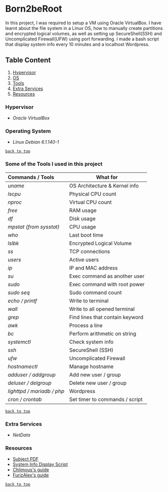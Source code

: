 # Born2beRoot
In this project, I was required to setup a VM using Oracle VirtualBox.
I have learnt about the file system in a Linux OS, how to manually create partitions and encrypted logical volumes,
as well as setting up SecureShell(SSH) and Uncomplicated Firewall(UFW) using port forwarding.
I made a bash script that display system info every 10 minutes and a localhost Wordpress.

## Table Content

1. [Hypervisor](#hypervisor)
2. [OS](#operating-system)
3. [Tools](#some-of-the-tools-i-used-in-this-project)
4. [Extra Services](#extra-services)
5. [Resources](#resources)

### Hypervisor

- *Oracle VirtualBox*

### Operating System

- *Linux Debian 6.1.140-1*

[`back to top`](#born2beroot)

### Some of the Tools I used in this project

| **Commands / Tools**       | **What for**                    |
| :------------------------- | ------------------------------- |
| *uname*                    | OS Architecture & Kernel info   |
| *lscpu*                    | Physical CPU count              |
| *nproc*                    | Virtual CPU count               |
| *free*                     | RAM usage                       |
| *df*                       | Disk usage                      |
| *mpstat (from sysstat)*    | CPU usage                       |
| *who*                      | Last boot time                  |
| *lslbk*                    | Encrypted Logical Volume        |
| *ss*                       | TCP connections                 |
| *users*                    | Active users                    |
| *ip*                       | IP and MAC address              |
| *su*                       | Exec command as another user    |
| *sudo*                     | Exec command with root power    |
| *sudo seq*                 | Sudo command count              |
| *echo / printf*            | Write to terminal               |
| *wall*                     | Write to all opened terminal    |
| *grep*                     | Find lines that contain keyword |
| *awk*                      | Process a line                  |
| *bc*                       | Perform arithmetic on string    |
| *systemctl*                | Check system info               |
| *ssh*                      | SecureShell (SSH)               |
| *ufw*                      | Uncomplicated Firewall          |
| *hostnamectl*              | Manage hostname                 |
| *adduser / addgroup*       | Add new user / group            |
| *deluser / delgroup*       | Delete new user / group         |
| *lighttpd / mariadb / php* | Wordpress                       |
| *cron / crontab*           | Set timer to commands / script  |

[`back to top`](#born2beroot)

### Extra Services

- *NetData*

### Resources

- [Subject PDF](en.subject.pdf "en.subject.pdf")
- [System Info Display Script](monitoring.sh "monitoring.sh")
- [Chlimous's guide](https://github.com/chlimous/42-born2beroot_guide)
- [FurizAlex's guide](https://github.com/FurizAlex/B2BR-Guide)

[`back to top`](#born2beroot)
